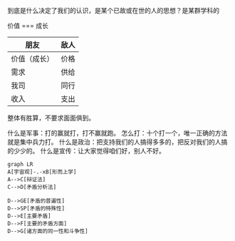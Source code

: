 到底是什么决定了我们的认识，是某个已故或在世的人的思想？是某群学科的

价值 === 成长


| 朋友         | 敌人 |
| -------------- | ------ |
| 价值（成长） | 价格 |
| 需求         | 供给 |
| 我司         | 同行 |
| 收入         | 支出 |

整体有胜算，不要求面面俱到。

什么是军事：打的赢就打，打不赢就跑。
怎么打：十个打一个，唯一正确的方法就是集中兵力打。
什么是政治：把支持我们的人搞得多多的，把反对我们的人搞的少少的。
什么是宣传：让大家觉得咱们好，别人不好。

```mermaid
graph LR
A[宇宙观]-.-xB[形而上学]
A-->C[辩证法]
C-->D[矛盾分析法]

D-->GE[矛盾的普遍性]
D-->SP[矛盾的特殊性]
D-->E[主要矛盾]
D-->F[主要的矛盾方面]
D-->G[诸方面的同一性和斗争性]

```
